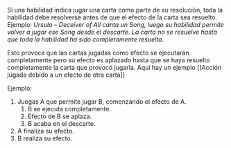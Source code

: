 Si una habilidad indica jugar una carta como parte de su resolución, toda la habilidad debe resolverse antes de que el efecto de la carta sea resuelto. 
Ejemplo: *Ursula – Deceiver of All canta un Song, luego su habilidad permite volver a jugar ese Song desde el descarte. La carta no se resuelve hasta que toda la habilidad ha sido completamente resuelta*.

Esto provoca que las cartas jugadas como efecto se ejecutarán completamente pero su efecto es aplazado hasta que se haya resuelto completamente la carta que provocó jugarla. Aquí hay un ejemplo [[Acción jugada debido a un efecto de otra carta]]

Ejemplo:
1. Juegas A que permite jugar B, comenzando el efecto de A.
	1. B se ejecuta completamente.
	2. Efecto de B se aplaza.
	3. B acaba en el descarte.
2. A finaliza su efecto.
3. B realiza su efecto.